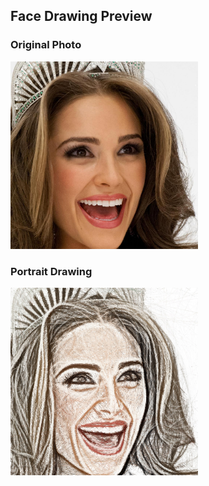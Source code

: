 ## Face Drawing Preview

### Original Photo
<img src="./0.jpg" alt="Original Image" width="300"/>

### Portrait Drawing
<img src="./0_out_200.jpg" alt="Portrait Drawing" width="300"/>
